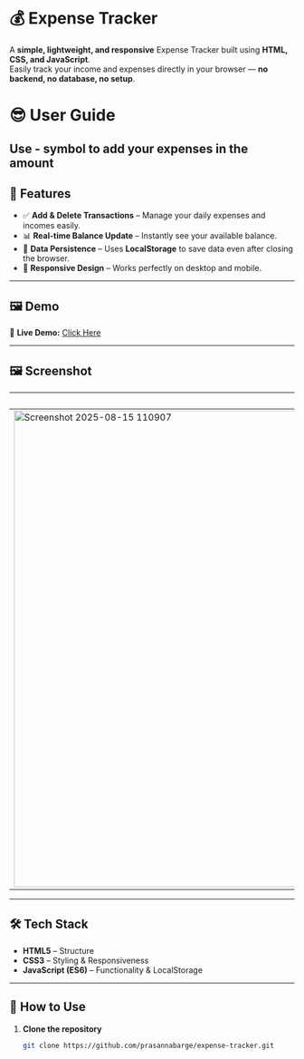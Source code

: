 # 💰 Expense Tracker

A **simple, lightweight, and responsive** Expense Tracker built using **HTML, CSS, and JavaScript**.  
Easily track your income and expenses directly in your browser — **no backend, no database, no setup**.
 # 😎 User Guide
Use - symbol to add your expenses in the amount 
---

## 📌 Features

- ✅ **Add & Delete Transactions** – Manage your daily expenses and incomes easily.  
- 📊 **Real-time Balance Update** – Instantly see your available balance.   
- 💾 **Data Persistence** – Uses **LocalStorage** to save data even after closing the browser.  
- 📱 **Responsive Design** – Works perfectly on desktop and mobile.  

---

## 🖼️ Demo

🚀 **Live Demo:** [Click Here](https://prasannabarge.github.io/Expense_Tracker/)  


---

## 🖼️ Screenshot

| Dashboard |
|-----------|
| <img width="1182" height="841" alt="Screenshot 2025-08-15 110907" src="https://github.com/user-attachments/assets/c8891f6a-6446-432b-ae70-84bbfef07d22" />
          




---

## 🛠️ Tech Stack

- **HTML5** – Structure  
- **CSS3** – Styling & Responsiveness  
- **JavaScript (ES6)** – Functionality & LocalStorage  

---

## 🚀 How to Use

1. **Clone the repository**
   ```bash
   git clone https://github.com/prasannabarge/expense-tracker.git
